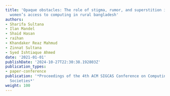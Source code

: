 ```yaml
---
title: 'Opaque obstacles: The role of stigma, rumor, and superstition in limiting
  women’s access to computing in rural bangladesh'
authors:
- Sharifa Sultana
- Ilan Mandel
- Shaid Hasan
- raihan
- Khandaker Reaz Mahmud
- Zinnat Sultana
- Syed Ishtiaque Ahmed
date: '2021-01-01'
publishDate: '2024-10-27T22:30:38.192803Z'
publication_types:
- paper-conference
publication: '*Proceedings of the 4th ACM SIGCAS Conference on Computing and Sustainable
  Societies*'
weight: 100
---
```

